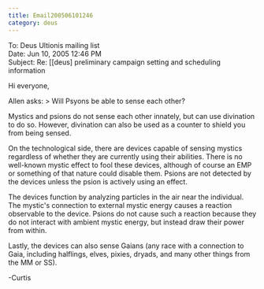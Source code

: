 ```yaml
---
title: Email200506101246
category: deus
---
```

To: Deus Ultionis mailing list
<br>Date: Jun 10, 2005 12:46 PM
<br>Subject: Re: [[deus] preliminary campaign setting and scheduling information

Hi everyone,

Allen asks:
&gt; Will Psyons be able to sense each other?

Mystics and psions do not sense each other innately, but can use
divination to do so. However, divination can also be used as a counter
to shield you from being sensed.

On the technological side, there are devices capable of sensing
mystics regardless of whether they are currently using their
abilities. There is no well-known mystic effect to fool these devices,
although of course an EMP or something of that nature could disable
them. Psions are not detected by the devices unless the psion is
actively using an effect.

The devices function by analyzing particles in the air near the
individual. The mystic's connection to external mystic energy causes a
reaction observable to the device. Psions do not cause such a reaction
because they do not interact with ambient mystic energy, but instead
draw their power from within.

Lastly, the devices can also sense Gaians (any race with a connection
to Gaia, including halflings, elves, pixies, dryads, and many other
things from the MM or SS).

-Curtis
